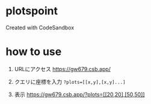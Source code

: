 # plotspoint
Created with CodeSandbox

# how to use

1. URLにアクセス
https://gw679.csb.app/

2. クエリに座標を入力
`?plots=[[x,y],[x,y]...]`

3. 表示
https://gw679.csb.app/?plots=[[20,20],[50,50]]
